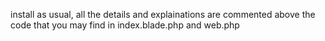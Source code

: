 install as usual, all the details and explainations are commented above the code that you may find in index.blade.php and web.php
